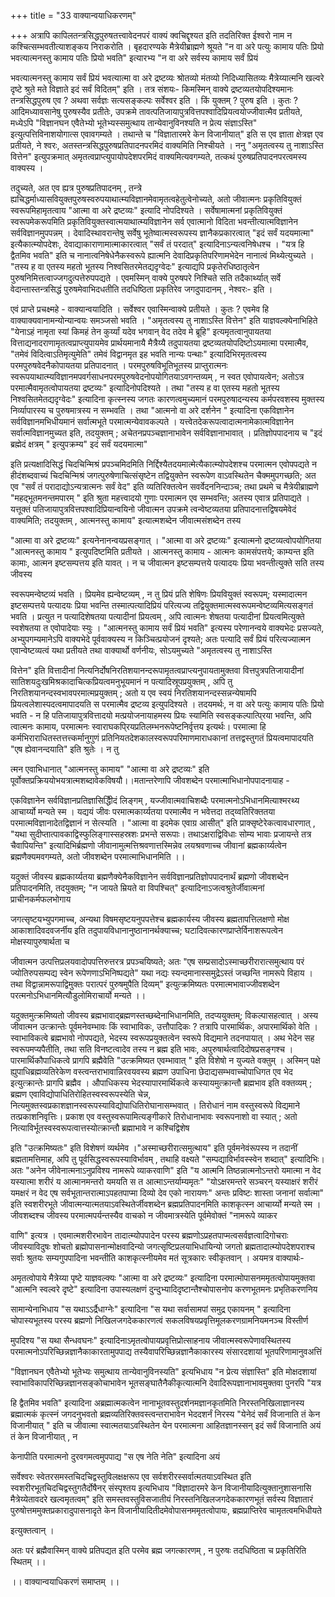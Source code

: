 +++
title = "33 वाक्यान्वयाधिकरणम्"

+++
अत्रापि कापिलतन्त्रसिद्धपुरुषतत्त्वावेदनपरं वाक्यं क्वचिद्दृश्यत इति तदतिरिक्त ईश्वरो नाम न कश्चित्सम्भवतीत्याशङ्कय निराकरोति । बृहदारण्यके मैत्रेयीब्राह्मणे श्रूयते "न वा अरे पत्युः कामाय पतिः प्रियो भवत्यात्मनस्तु कामाय पतिः प्रियो भवति" इत्यारभ्य "न वा अरे सर्वस्य कामाय सर्वं प्रियं

भवत्यात्मनस्तु कामाय सर्वं प्रियं भवत्यात्मा वा अरे द्रष्टव्यः श्रोतव्यो मंतव्यो निदिध्यासितव्यः मैत्रेय्यात्मनि खल्वरे दृष्टे श्रुते मते विज्ञाते इदं सर्वं विदितम्" इति । तत्र संशयः- किमस्मिन् वाक्ये द्रष्टव्यतयोपदिश्यमानः तन्त्रसिद्धपुरुष एव ? अथवा सर्वज्ञः सत्यसङ्कल्पः सर्वेश्वर इति । किं युक्तम् ? पुरुष इति । कुतः ? आदिमध्यावसानेषु पुरुषस्यैव प्रतीतेः, उपक्रमे तावत्पतिजायापुत्रवित्तपश्वादिप्रियत्वयोज्जीवात्मैव प्रतीयते, मध्येऽपि "विज्ञानघन एवैतेभ्यो भूतेभ्यस्समुत्थाय तान्येवानुविनश्यति न प्रेत्य संज्ञाऽस्ति" इत्युत्पत्तिविनाशयोगात्स एवावगम्यते । तथान्ते च "विज्ञातारमरे केन विजानीयात्" इति स एव ज्ञाता क्षेत्रज्ञ एव प्रतीयते, ने श्वरः, अतस्तन्त्रसिद्धपुरुषप्रतिपादनपरमिदं वाक्यमिति निश्चीयते । ननु "अमृतत्वस्य तु नाशाऽस्ति वित्तेन" इत्युपक्रमात् अमृतत्वप्राप्त्युपायोपदेशपरमिदं वाक्यमित्यवगम्यते, तत्कथं पुरुषप्रतिपादनपरत्वमस्य वाक्यस्य ।

तदुच्यते, अत एव ह्यत्र पुरुषप्रतिपादनम् , तन्त्रे ह्यचिद्धर्माध्यासवियुक्तपुरुषस्वरुपयाथात्म्यविज्ञानमेवामृतत्वहेतुत्वेनोच्यते, अतो जीवात्मनः प्रकृतिवियुक्तं स्वरूपमिहामृतत्वाय "आत्मा वा अरे द्रष्टव्यः" इत्यादि नोपदिश्यते । सर्वेषामात्मनां प्रकृतिवियुक्तं स्वरूपमेकरूपमिति प्रकृतिवियुक्तस्वात्मयाथात्म्यविज्ञानेन सर्व एवात्मानो विदिता भवन्तीत्यात्मविज्ञानेन सर्वविज्ञानमुपपन्नम् । देवादिस्थावरान्तेषु सर्वेषु भूतेष्वात्मस्वरूपस्य ज्ञानैकप्रकारत्वात् "इदं सर्वं यदयमात्मा" इत्यैकात्म्योपदेशः, देवाद्याकाराणामात्माकारत्वात् "सर्वं तं परदात्" इत्यादिनाऽन्यत्वनिषेधश्च । "यत्र हि द्वैतमिव भवति" इति च नानात्वनिषेधेनैकस्वरूपे ह्यात्मनि देवादिप्रकृतिपरिणामभेदेन नानात्वं मिथ्येत्युच्यते । "तस्य ह वा एतस्य महतो भूतस्य निश्वसितरमेतद्यदृग्वेदः" इत्याद्यपि प्रकृतेरधिष्ठातृत्वेन पुरुषनिमित्तत्वाज्जगदुत्पत्तेरुपपद्यते । एवमस्मिन् वाक्ये पुरुषपरे निश्चिते सति तदैकार्थ्यात् सर्वे वेदान्तास्तन्त्रसिद्धं पुरुषमेवाभिदधतीति तदधिष्ठिता प्रकृतिरेव जगदुपादानम् , नेश्वरः- इति ।

एवं प्राप्ते प्रचक्ष्महे - वाक्यान्वयादिति । सर्वेश्वर एवास्मिन्वाक्ये प्रतीयते । कुतः ? एवमेव हि वाक्याक्यवानामन्योन्यान्वयः समञ्जसो भवति । "अमृतत्वस्य तु नाशाऽस्ति वित्तेन" इति याज्ञवल्क्येनाभिहिते "येनाऽहं नामृता स्यां किमहं तेन कुर्य्यां यदेव भगवान् वेद तदेव मे ब्रूहि" इत्यमृतत्वानुपायतया वित्ताद्यनादराणामृतत्वप्राप्त्युपायमेव प्रार्थयमानायै मैत्रैय्यै तदुपायतया द्रष्टव्यतयोपदिष्टोऽयमात्मा परमात्मैव, "तमेवं विदित्वाऽतिमृत्युमेति" तमेवं विद्वानमृत इह भवति नान्यः पन्थाः" इत्यादिभिरमृतत्वस्य परमपुरुषवेदनैकोपायतया प्रतिपादनात् । परमपुरुषविभूतिभूतस्य प्राप्तुरात्मनः स्वरूपयाथात्म्यविज्ञानमपवर्गसाधनपरमपुरुषवेदनोपयोगितयाऽवगन्तव्यम् , न स्वत एवोपायत्वेन; अतोऽत्र परमात्मैवामृतत्वोपायतया द्रष्टव्यः" इत्यादिनोपदिश्यते । तथा "तस्य ह वा एतस्य महतो भूतस्य निश्वसितमेतद्यदृग्वेदः" इत्यादिना कृत्स्नस्य जगतः कारणत्वमुच्यमानं परमपुरुषादन्यस्य कर्मपरवशस्य मुक्तस्य निर्व्यापारस्य च पुरुषमात्रस्य न सम्भवति । तथा "आत्मनो वा अरे दर्शनेन " इत्यादिना एकविज्ञानेन सर्वविज्ञानमभिधीयमानं सर्वात्मभूते परमात्मन्येवावकल्पते । यत्त्वेतदेकरूपत्वादात्मनामेकात्मविज्ञानेन सर्वात्मविज्ञानमुच्यत इति, तदयुक्तम् ; अचेतनप्रपञ्चज्ञानाभावेन सर्वविज्ञानाभावात् । प्रतिज्ञोपपादनाय च "इदं ब्रह्मेदं क्षत्रम् " इत्युपक्रम्य" इदं सर्वं यदयमात्मा"

इति प्रत्यक्षादिसिद्धं चिदचिन्मिश्रं प्रपञ्चमिदमिति निर्द्दिश्यैतदयमात्मेत्यैकात्म्योपदेशश्च परमात्मन एवोपपद्यते न हीदंशब्दवाच्यं चिदचिन्मिश्रं जगत्पुरुषेणाचित्संसृष्टेन तद्वियुक्तेन स्वरूपेण वाऽवस्थितेन चैक्ममुपगच्छति; अत एव "सर्वं तं परादाद्योऽन्यत्रात्मनः सर्वं वेद" इति व्यतिरिक्तत्वेन सवर्वेदननिन्दाञ्च; तथा प्रथमे च मैत्रेयीब्राह्मणे "महद्भूतमनन्तमपारम् " इति श्रुता महत्त्वादयो गुणाः परमात्मन एव सम्भवन्ति; अतस्य एवात्र प्रतिपाद्यते । यत्तूक्तं पतिजायापुत्रवित्तपश्वादिप्रियान्वयिनो जीवात्मन उपक्रमे त्वन्वेष्टव्यतया प्रतिपादनात्तद्विषयमेवेदं वाक्यमिति; तदयुक्तम् , आत्मनस्तु कामाय" इत्यात्मशब्देन जीवात्मसंशब्देन तस्य

"आत्मा वा अरे द्रष्टव्यः" इत्यनेनानन्वयप्रसङ्गात् । "आत्मा वा अरे द्रष्टव्यः" इत्यात्मनो द्रष्टव्यत्वोपयोगितया "आत्मनस्तु कामाय " इत्युपदिष्टमिति प्रतीयते । आत्मनस्तु कामाय - आत्मनः कामसंपत्तये; काम्यन्त इति कामाः, आत्मन इष्टसम्पत्तय इति यावत् । न च जीवात्मन इष्टसम्पत्तये पत्यादयः प्रिया भवन्तीत्युक्ते सति तस्य जीवस्य

स्वरूपमन्वेष्टव्यं भवति । प्रियमेव ह्यन्वेष्टव्यम् , न तु प्रियं प्रति शेषिणः प्रियवियुक्तं स्वरूपम्; यस्मादात्मन इष्टसम्पत्तये पत्यादयः प्रिया भवन्ति तस्मात्पत्यादिप्रियं परित्यज्य तद्वियुक्तमात्मस्वरूपमन्वेष्टव्यमित्यसङ्गतं भवति । प्रत्युत न पत्यादिशेषतया पत्यादीनां प्रियत्वम् , अपि त्वात्मनः शेषतया पत्यादीनां प्रियत्वमित्युक्ते स्वशेषतया त एवोपादेयाः स्युः । "आत्मनस्तु कामाय सर्वं प्रियं भवति" इत्यस्य परेणानन्वये वाक्यभेदः प्रसज्यते, अभ्युपगम्यमानेऽपि वाक्यभेदे पूर्ववाक्यस्य न किञ्चित्प्रयोजनं दृश्यते; अतः पत्यादि सर्वं प्रियं परित्यज्यात्मन एवान्वेष्टव्यत्वं यथा प्रतीयते तथा वाक्यार्थो वर्णनीयः, सोऽयमुच्यते "अमृतत्वस्य तु नाशाऽस्ति

वित्तेन" इति वित्तादीनां नित्यनिर्दोषनिरतिशयानन्दरूपामृतत्वप्राप्त्यनुपायतामुक्तवा वित्तपुत्रपतिजायादीनां सातिशयदुःखमिश्रकादाचित्कप्रियत्वमनुभूयमानं न पत्यादिस्रूपप्रयुक्तम् , अपि तु निरतिशयानन्दस्वभावपरमात्मप्रयुक्तम् ; अतो य एव स्वयं निरतिशयानन्दस्सन्नन्येषामपि प्रियत्वलेशास्पदत्वमापादयति स परमात्मैव द्रष्टव्य इत्युपदिश्यते । तदयमर्थः, न वा अरे पत्युः कामाय पतिः प्रियो भवति - न हि पतिजायापुत्रवित्तादयो मत्प्रयोजनायाहमस्य प्रियः स्यामिति स्वसङ्कल्पात्पि्रया भवन्ति, अपि त्वात्मनः कामाय, परमात्मनः स्वाराघकपि्रयप्रतिलम्भनरूपेष्टनिर्वृत्तय इत्यर्थः। परमात्मा हि कर्मभिराराधितस्तत्तत्त्कर्मानुगुणं प्रतिनियतदेशकालस्वरूपपरिमाणमाराधकानां तत्तद्वस्तुगतं प्रियत्वमापादयति "एष ह्येवानन्दयाति" इति श्रुतेः । न तु

त्मन एवाभिधानात् "आत्मनस्तु कामाय" "आत्मा वा अरे द्रष्टव्यः" इति पूर्वोक्तप्रक्रिययोभयत्रात्मशब्दावेकविषयौ।।मतान्तरेणापि जीवशब्देन परमात्माभिधानोपपादनायाह -

एकविज्ञानेन सर्वविज्ञानप्रतिज्ञासिद्धेिीदं लिङ्गम् , यज्जीवात्मवाचिशब्दैः परमात्मनोऽभिधानमित्याश्मरथ्य आचार्य्यो मन्यते स्म । यद्ययं जीवः परमात्मकार्य्यतया परमात्मैव न भवेत्तदा तद्य्वतिरिक्ततया परमात्मविज्ञानादेतद्विज्ञानं न सेत्स्यति । "आत्मा वा इदमेक एवाग्र आसीत्" इति प्राक्सृष्टेरेकत्वावधारणात् , "यथा सुदीप्तात्पावकाद्विस्फुलिङ्गास्सहस्रशः प्रभन्ते सरूपाः। तथाऽक्षराद्विविधाः सोम्य भावाः प्रजायन्ते तत्र चैवापियन्ति" इत्यादिभिर्ब्रह्मणो जीवानामुत्मत्तिश्रवणात्तस्मिन्नेव लयश्रवणाच्च जीवानां ब्रह्मकार्य्यत्वेन ब्रह्मणैक्यमवगम्यते, अतो जीवशब्देन परमात्माभिधानमिति ।।

यदुक्तं जीवस्य ब्रह्मकार्य्यतया ब्रह्मणैक्येनैकविज्ञानेन सर्वविज्ञानप्रतिज्ञोपपादनार्थं ब्रह्मणो जीवशब्देन प्रतिपादनमिति, तदयुक्तम्; "न जायते म्रियते वा विपश्चित्" इत्यादिनाऽजत्वश्रुतेर्जीवात्मनां प्राचीनकर्मफलभोगाय

जगत्सृष्टयभ्युपगमाच्च, अन्यथा विषमसृष्टयनुपपत्तेश्च ब्रह्मकार्यस्य जीवस्य ब्रह्मतापत्तिलक्षणो मोक्ष आकाशादिवदवजर्नीय इति तदुपायविधानानुष्ठानानर्थक्याच्च; घटादिवत्कारणप्राप्तेर्विनाशरूपत्वेन मोक्षस्यापुरुषार्थता च

जीवात्मन उत्पत्तिप्रलयवादोपपत्तिरुत्तरत्र प्रपञ्चयिष्यते; अतः "एष सम्प्रसादोऽस्माच्छरीरारात्समुत्थाय परं ज्योतिरुपसम्पद्य स्वेन रूपेणणाऽभिनिष्पद्यते" यथा नद्यः स्यन्दमानास्समुद्रेऽस्तं जच्छन्ति नामरूपे विहाय । तथा विद्वान्नामरूपाद्विमुक्तः परात्परं पुरुषमुपैति दिव्यम्" इत्युत्क्रमिष्यतः परमात्मभावाज्जीवशब्देन परत्मनोऽभिधानमित्यौडुलोमिराचार्यो मन्यते ।।

यदुक्तमुत्क्रमिष्यतो जीवस्य ब्रह्मभावाद्ब्रह्मणस्तच्छब्देनाभिधानमिति, तदप्ययुक्तम्; विकल्पासहत्वात् । अस्य जीवात्मन उत्क्रान्तेः पूर्वमनेवम्भावः किं स्वाभाविकः, उत्तौपादिकः ? तत्रापि पारमार्थिकः, अपारमार्थिको वेति । स्वाभाविकत्वे ब्रह्मभावो नोपपद्यते, भेदस्य स्वरूपप्रयुक्तत्वेन स्वरूपे विद्यमाने तदनपायात् । अथ भेदेन सह स्वरूपमप्यपैतीति, तथा सति विनष्टत्वादेव तस्य न ब्रह्म इति भावः, अपुरुषार्थत्वादिदोषप्रसङ्गश्च । पारमार्थिकौपाधिकत्वे प्रागपि ब्रह्मैवेति "उत्क्रमिष्यत एवम्भावात् " इति विशेषो न युज्यते वक्तुम् । अस्मिन् पक्षे ह्युपाधिब्रह्मव्यतिरेकेण वस्त्वन्तराभावान्निरवयवस्य ब्रह्मण उपाधिना छेदाद्यसम्भवाच्चोपाधिगत एव भेद इत्युत्क्रान्तेः प्रागपि ब्रह्मैव । औपाधिकस्य भेदस्यापारमार्थिकत्वे कस्यायमुत्क्रान्तौ ब्रह्मभाव इति वक्तव्यम् ; ब्रह्मण एवाविद्योपाधितिरोहितस्वस्वरूपस्येति चेन्न, नित्यमुक्तस्वप्रकाशज्ञानस्वरूपस्याविद्योपाधितिरोघानासम्भवात् । तिरोधानं नाम वस्तुस्वरूपे विद्यमाने तत्प्रकाशनिवृत्तिः। प्रकाश एव वस्तुस्वरूपामित्यङ्गीकारे तिरोधानाभावः स्वरूपनाशो वा स्यात् ; अतो नित्याविर्भूतस्वस्वरूपत्वात्तस्योत्क्रान्तौ ब्रह्माभावे न कश्चिद्विशेष

इति "उत्क्रमिष्यतः" इति विशेषणं व्यर्थमेव ।"अस्माच्छरीरात्समुत्थाय" इति पूर्वमनेवंरूपस्य न तदानीं ब्रह्मतामत्तिमाह, अपि तु पूर्वसिद्धस्वरूपस्याविर्भावम् , तथाहि वक्ष्यते "सम्पद्याविर्भावस्स्वेन शब्दात्" इत्यादिभिः। अतः "अनेन जीवेनात्मनाऽनुप्रविश्य नामरूपे व्याकरवाणि" इति "य आत्मनि तिष्ठन्नात्मनोऽन्तरो यमात्मा न वेद यस्यात्मा शरीरं य आत्मानमन्तरो यमयति स त आत्माऽन्तर्याम्यमृतः" "योऽक्षरमन्तरे सञ्चरन् यस्याक्षरं शरीरं यमक्षरं न वेद एष सर्वभूतान्तरात्माऽपहतपाप्मा दिव्यो देव एको नारायणः" अन्तः प्रविष्टः शास्ता जनानां सर्वात्मा" इति स्वशरीरभूते जीवात्मन्यात्मतयाऽवस्थितेर्जीवशब्देन ब्रह्मप्रतिपादनमिति काशकृत्स्न आचार्य्यो मन्यते स्म । जीवशब्दश्च जीवस्य परमात्मपर्यन्तस्यैव वाचको न जीवमात्रस्येति पूर्वमेवोक्तं "नामरूपे व्याकर

वाणि" इत्यत्र । एवमात्मशरीरभावेन तादात्म्योपपादेन परस्य ब्रह्मणोऽप्रहतपाप्मत्वसर्वज्ञत्वादिगोचराः जीवस्याविदुषः शोचतो ब्रह्मोपासनान्मोक्षवादिन्यो जगत्सृष्टिप्रलयाभिधायिन्यो जगतो ब्रह्मतादात्म्योपदेशपराश्च सर्वाः श्रुतयः सम्यगुपपादिना भवन्तीति काशकृत्स्नीयमेव मतं सूत्रकारः स्वीकृतवान् । अयमत्र वाक्यार्थः-

अमृतत्वोपाये मैत्रेय्या पृष्टे याज्ञवल्क्यः "आत्मा वा अरे द्रष्टव्यः" इत्यादिना परमात्मोपासनममृतत्वोपायमुक्तवा "आत्मनि स्वल्वरे दृष्टे" इत्यादिना उपास्यलक्षणं दुन्दुभ्यादिदृष्टान्तैश्चोपासनोप करणभूतमनः प्रभृतिकरणनिय

सामान्येनाभिधाय "स यथाऽऽर्द्रैधाग्नेः" इत्यादिना "स यथा सर्वासामपां समुद्र एकायनम् " इत्यादिना चोपास्यभूतस्य परस्य ब्रह्मणो निखिलजगदेककारणत्वं सकलविषयप्रवृत्तिमूलकरणग्रामनियमनञ्च विस्तीर्ण

मुपदिश्य "स यथा सैन्धवघनः" इत्यादिनाऽमृतत्वोपायप्रवृत्तिप्रोत्साहनाय जीवात्मस्वरूपेणावस्थितस्य परमात्मनोऽपरिच्छिन्नज्ञानैकाकारतामुपपाद्य तस्यैवापरिच्छिन्नज्ञानैकाकारस्य संसारदशायां भूतपरिणामानुवअत्तिं

"विज्ञानघन एवैतेभ्यो भूतेभ्यः समुत्थाय तान्येवानुविनस्यति" इत्यभिधाय "न प्रेत्य संज्ञास्ति" इति मोक्षदशायां स्वाभाविकापरिच्छिन्नज्ञानसङ्कोचाभावेन भूतसङ्घातैनैकीकृत्यात्मनि देवादिरूपज्ञानाभावमुक्तवा पुनरपि "यत्र

हि द्वैतमिव भवति" इत्यादिना अब्रह्मात्मकत्वेन नानाभूतवस्तुदर्शनमज्ञानकृतमिति निरस्तनिखिलाज्ञानस्य ब्रह्मात्मकं कृत्स्नं जगदनुभवतो ब्रह्मव्यतिरिक्तवस्त्वन्तराभावेन भेददशर्नं निरस्य "येनेदं सर्वं विजानाति तं केन विजानीयात् " इति च जीवात्मा स्वात्मतयाऽवस्थितेन येन परमात्मना आहितज्ञानस्सन् इदं सर्वं विजानाति अयं तं केन विजानीयात् , न

केनापीति परमात्मनो दुरवगमत्वमुपपाद्य "स एष नेति नेति" इत्यादिना अयं

सर्वेश्वरः स्वेतरसमस्तचिदचिद्वस्तुविलक्षक्षरूप एव सर्वशरीरस्सर्वात्मतयाऽवस्थित इति स्वशरीरभूतचिदचिद्वस्तुगतैर्दोषैनर् संस्पृश्तय इत्यभिधाय "विज्ञादारमरे केन विजानीयादित्युक्तानुशासनासि मैत्रेय्येतावदरे खल्वमृतत्वम्" इति समस्तवस्तुविसजातीयं निरस्तनिखिलजगदेककारणभूतं सर्वस्य विज्ञातारं पुरुषोत्तममुक्तप्रकारादुपासनादृते केन विजानीयादितीदमेवोपासनममृतत्वोपायः, ब्रह्मप्राप्तिरेव चामृतत्वमभिधीयते

इत्युक्तत्वान् ।

अतः परं ब्रह्मैवास्मिन् वाक्ये प्रतिपद्यत इति परमेव ब्रह्म जगत्कारणम् , न पुरुषः तदधिष्ठिता च प्रकृतिरिति स्थितम् ।।

।। वाक्यान्वयाधिकरणं समाप्तम् ।।